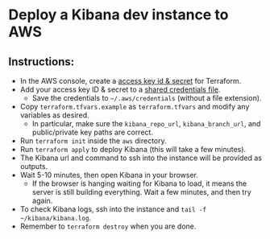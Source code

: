 # Deploy a Kibana dev instance to AWS

## Instructions:
* In the AWS console, create a [access key id & secret](https://docs.aws.amazon.com/general/latest/gr/aws-sec-cred-types.html#access-keys-and-secret-access-keys)
for Terraform.
* Add your access key ID & secret to a [shared credentials file](https://docs.aws.amazon.com/ses/latest/DeveloperGuide/create-shared-credentials-file.html).
  * Save the credentials to `~/.aws/credentials` (without a file extension).
* Copy `terraform.tfvars.example` as `terraform.tfvars` and modify any variables as desired.
  * In particular, make sure the `kibana_repo_url`, `kibana_branch_url`, and public/private key paths are correct.
* Run `terraform init` inside the `aws` directory.
* Run `terraform apply` to deploy Kibana (this will take a few minutes).
* The Kibana url and command to ssh into the instance will be provided as outputs.
* Wait 5-10 minutes, then open Kibana in your browser.
  * If the browser is hanging waiting for Kibana to load, it means the server is still building everything.
  Wait a few minutes, and then try again.
* To check Kibana logs, ssh into the instance and `tail -f ~/kibana/kibana.log`.
* Remember to `terraform destroy` when you are done.
